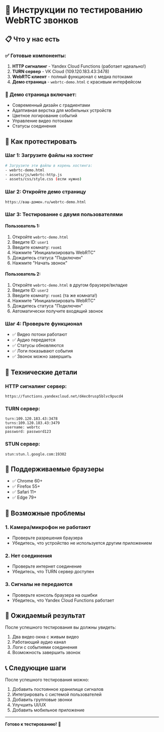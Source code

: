 # 🎯 Инструкции по тестированию WebRTC звонков

## 📋 Что у нас есть

### ✅ Готовые компоненты:
1. **HTTP сигналинг** - Yandex Cloud Functions (работает идеально!)
2. **TURN сервер** - VK Cloud (109.120.183.43:3478)
3. **WebRTC клиент** - полный функционал с медиа потоками
4. **Демо страница** - `webrtc-demo.html` с красивым интерфейсом

### 🎨 Демо страница включает:
- Современный дизайн с градиентами
- Адаптивная верстка для мобильных устройств
- Цветное логирование событий
- Управление видео потоками
- Статусы соединения

## 🚀 Как протестировать

### Шаг 1: Загрузите файлы на хостинг
```bash
# Загрузите эти файлы в корень хостинга:
- webrtc-demo.html
- assets/js/webrtc-http.js
- assets/css/style.css (если нужно)
```

### Шаг 2: Откройте демо страницу
```
https://ваш-домен.ru/webrtc-demo.html
```

### Шаг 3: Тестирование с двумя пользователями

#### Пользователь 1:
1. Откройте `webrtc-demo.html`
2. Введите ID: `user1`
3. Введите комнату: `room1`
4. Нажмите "Инициализировать WebRTC"
5. Дождитесь статуса "Подключен"
6. Нажмите "Начать звонок"

#### Пользователь 2:
1. Откройте `webrtc-demo.html` в другом браузере/вкладке
2. Введите ID: `user2`
3. Введите комнату: `room1` (та же комната!)
4. Нажмите "Инициализировать WebRTC"
5. Дождитесь статуса "Подключен"
6. Автоматически получите входящий звонок

### Шаг 4: Проверьте функционал
- ✅ Видео потоки работают
- ✅ Аудио передается
- ✅ Статусы обновляются
- ✅ Логи показывают события
- ✅ Звонок можно завершить

## 🔧 Технические детали

### HTTP сигналинг сервер:
```
https://functions.yandexcloud.net/d4ec0rusp5blvc9pucd4
```

### TURN сервер:
```
turn:109.120.183.43:3478
turns:109.120.183.43:3479
username: webrtc
password: password123
```

### STUN сервер:
```
stun:stun.l.google.com:19302
```

## 📱 Поддерживаемые браузеры

- ✅ Chrome 60+
- ✅ Firefox 55+
- ✅ Safari 11+
- ✅ Edge 79+

## 🐛 Возможные проблемы

### 1. Камера/микрофон не работают
- Проверьте разрешения браузера
- Убедитесь, что устройство не используется другим приложением

### 2. Нет соединения
- Проверьте интернет соединение
- Убедитесь, что TURN сервер доступен

### 3. Сигналы не передаются
- Проверьте консоль браузера на ошибки
- Убедитесь, что Yandex Cloud Functions работает

## 🎉 Ожидаемый результат

После успешного тестирования вы должны увидеть:
1. Два видео окна с живым видео
2. Работающий аудио канал
3. Логи с событиями соединения
4. Возможность завершить звонок

## 📞 Следующие шаги

После успешного тестирования можно:
1. Добавить постоянное хранилище сигналов
2. Интегрировать с системой пользователей
3. Добавить групповые звонки
4. Улучшить UI/UX
5. Добавить мобильное приложение

---

**Готово к тестированию!** 🚀
